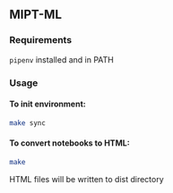 ## MIPT-ML

### Requirements
`pipenv` installed and in PATH

### Usage

#### To init environment:
```bash
make sync
```

#### To convert notebooks to HTML:
```bash
make
```
HTML files will be written to dist directory